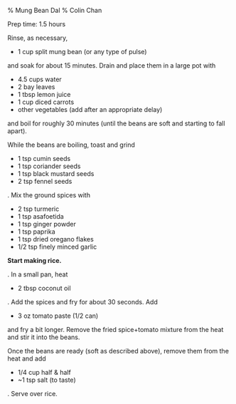 % Mung Bean Dal
% Colin Chan

Prep time: 1.5 hours

Rinse, as necessary,

*   1 cup split mung bean (or any type of pulse)

and soak for about 15 minutes. Drain and place them in a large pot with

*   4.5 cups water
*   2 bay leaves
*   1 tbsp lemon juice
*   1 cup diced carrots
*   other vegetables (add after an appropriate delay)

and boil for roughly 30 minutes (until the beans are soft and starting to fall
apart).

While the beans are boiling, toast and grind

*   1 tsp cumin seeds
*   1 tsp coriander seeds
*   1 tsp black mustard seeds
*   2 tsp fennel seeds

. Mix the ground spices with

*   2 tsp turmeric
*   1 tsp asafoetida
*   1 tsp ginger powder
*   1 tsp paprika
*   1 tsp dried oregano flakes
*   1/2 tsp finely minced garlic

**Start making rice.**

. In a small pan, heat

*   2 tbsp coconut oil

. Add the spices and fry for about 30 seconds. Add

*   3 oz tomato paste (1/2 can)

and fry a bit longer. Remove the fried spice+tomato mixture from the heat and
stir it into the beans.

Once the beans are ready (soft as described above), remove them from the heat
and add

*   1/4 cup half & half
*   ~1 tsp salt (to taste)

. Serve over rice.
